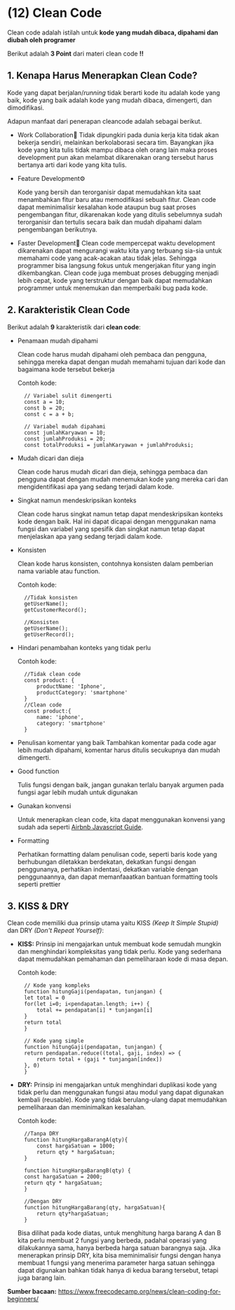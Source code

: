 # **(12) Clean Code**

Clean code adalah istilah untuk **kode yang mudah dibaca, dipahami dan diubah oleh programer**

Berikut adalah **3 Point** dari materi clean code **‼️**

## **1. Kenapa Harus Menerapkan Clean Code?**

Kode yang dapat berjalan/_running_ tidak berarti kode itu adalah kode yang baik, kode yang baik adalah kode yang mudah dibaca, dimengerti, dan dimodifikasi.

Adapun manfaat dari penerapan cleancode adalah sebagai berikut.

- Work Collaboration🤝
  Tidak dipungkiri pada dunia kerja kita tidak akan bekerja sendiri, melainkan berkolaborasi secara tim. Bayangkan jika kode yang kita tulis tidak mampu dibaca oleh orang lain maka proses development pun akan melambat dikarenakan orang tersebut harus bertanya arti dari kode yang kita tulis.
- Feature Development⚙️

  Kode yang bersih dan terorganisir dapat memudahkan kita saat menambahkan fitur baru atau memodifikasi sebuah fitur. Clean code dapat meminimalisir kesalahan kode ataupun bug saat proses pengembangan fitur, dikarenakan kode yang ditulis sebelumnya sudah terorganisir dan tertulis secara baik dan mudah dipahami dalam pengembangan berikutnya.

- Faster Development🚀
  Clean code mempercepat waktu development dikarenakan dapat mengurangi waktu kita yang terbuang sia-sia untuk memahami code yang acak-acakan atau tidak jelas. Sehingga programmer bisa langsung fokus untuk mengerjakan fitur yang ingin dikembangkan. Clean code juga membuat proses debugging menjadi lebih cepat, kode yang terstruktur dengan baik dapat memudahkan programmer untuk menemukan dan memperbaiki bug pada kode.

## **2. Karakteristik Clean Code**

Berikut adalah **9** karakteristik dari **clean code**:

- Penamaan mudah dipahami

  Clean code harus mudah dipahami oleh pembaca dan pengguna, sehingga mereka dapat dengan mudah memahami tujuan dari kode dan bagaimana kode tersebut bekerja

  Contoh kode:

        // Variabel sulit dimengerti
        const a = 10;
        const b = 20;
        const c = a + b;

        // Variabel mudah dipahami
        const jumlahKaryawan = 10;
        const jumlahProduksi = 20;
        const totalProduksi = jumlahKaryawan + jumlahProduksi;

- Mudah dicari dan dieja

  Clean code harus mudah dicari dan dieja, sehingga pembaca dan pengguna dapat dengan mudah menemukan kode yang mereka cari dan mengidentifikasi apa yang sedang terjadi dalam kode.

- Singkat namun mendeskripsikan konteks

  Clean code harus singkat namun tetap dapat mendeskripsikan konteks kode dengan baik. Hal ini dapat dicapai dengan menggunakan nama fungsi dan variabel yang spesifik dan singkat namun tetap dapat menjelaskan apa yang sedang terjadi dalam kode.

- Konsisten

  Clean kode harus konsisten, contohnya konsisten dalam pemberian nama variable atau function.

  Contoh kode:

        //Tidak konsisten
        getUserName();
        getCustomerRecord();

        //Konsisten
        getUserName();
        getUserRecord();

- Hindari penambahan konteks yang tidak perlu

  Contoh kode:

        //Tidak clean code
        const product: {
            productName: 'Iphone',
            productCategory: 'smartphone'
        }
        //Clean code
        const product:{
            name: 'iphone',
            category: 'smartphone'
        }

- Penulisan komentar yang baik
  Tambahkan komentar pada code agar lebih mudah dipahami, komentar harus ditulis secukupnya dan mudah dimengerti.
- Good function

  Tulis fungsi dengan baik, jangan gunakan terlalu banyak argumen pada fungsi agar lebih mudah untuk digunakan

- Gunakan konvensi

  Untuk menerapkan clean code, kita dapat menggunakan konvensi yang sudah ada seperti [Airbnb Javascript Guide](https://github.com/airbnb/javascript).

- Formatting

  Perhatikan formatting dalam penulisan code, seperti baris kode yang berhubungan diletakkan berdekatan, dekatkan fungsi dengan penggunanya, perhatikan indentasi, dekatkan variable dengan penggunaannya, dan dapat memanfaaatkan bantuan formatting tools seperti prettier

## **3. KISS & DRY**

Clean code memiliki dua prinsip utama yaitu KISS _(Keep It Simple Stupid)_ dan DRY _(Don't Repeat Yourself)_:

- **KISS:** Prinsip ini mengajarkan untuk membuat kode semudah mungkin dan menghindari kompleksitas yang tidak perlu. Kode yang sederhana dapat memudahkan pemahaman dan pemeliharaan kode di masa depan.

  Contoh kode:

        // Kode yang kompleks
        function hitungGaji(pendapatan, tunjangan) {
        let total = 0
        for(let i=0; i<pendapatan.length; i++) {
            total += pendapatan[i] * tunjangan[i]
        }
        return total
        }

        // Kode yang simple
        function hitungGaji(pendapatan, tunjangan) {
        return pendapatan.reduce((total, gaji, index) => {
            return total + (gaji * tunjangan[index])
        }, 0)
        }

- **DRY:** Prinsip ini mengajarkan untuk menghindari duplikasi kode yang tidak perlu dan menggunakan fungsi atau modul yang dapat digunakan kembali (reusable). Kode yang tidak berulang-ulang dapat memudahkan pemeliharaan dan meminimalkan kesalahan.

  Contoh kode:

        //Tanpa DRY
        function hitungHargaBarangA(qty){
            const hargaSatuan = 1000;
            return qty * hargaSatuan;
        }

        function hitungHargaBarangB(qty) {
        const hargaSatuan = 2000;
        return qty * hargaSatuan;
        }

        //Dengan DRY
        function hitungHargaBarang(qty, hargaSatuan){
            return qty*hargaSatuan;
        }

  Bisa dilihat pada kode diatas, untuk menghitung harga barang A dan B kita perlu membuat 2 fungsi yang berbeda, padahal operasi yang dilakukannya sama, hanya berbeda harga satuan barangnya saja. Jika menerapkan prinsip DRY, kita bisa meminimalisir fungsi dengan hanya membuat 1 fungsi yang menerima parameter harga satuan sehingga dapat digunakan bahkan tidak hanya di kedua barang tersebut, tetapi juga barang lain.

**Sumber bacaan:** https://www.freecodecamp.org/news/clean-coding-for-beginners/

